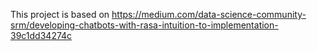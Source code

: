 This project is based on https://medium.com/data-science-community-srm/developing-chatbots-with-rasa-intuition-to-implementation-39c1dd34274c